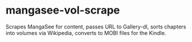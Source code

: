 # mangasee-vol-scrape
Scrapes MangaSee for content, passes URL to Gallery-dl, sorts chapters into volumes via Wikipedia, converts to MOBI files for the Kindle.

